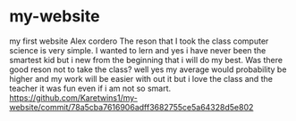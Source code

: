 # my-website
my first website 
Alex cordero
The reson that I took the class computer science is very simple. I wanted to lern and yes i have never been the smartest kid but i new from the beginning that i will do my best. Was there good reson not to take the class? well yes my average would probability be higher and my work will be easier with out it but i love the class and the teacher it was fun even if i am not so smart. 
https://github.com/Karetwins1/my-website/commit/78a5cba7616906adff3682755ce5a64328d5e802
